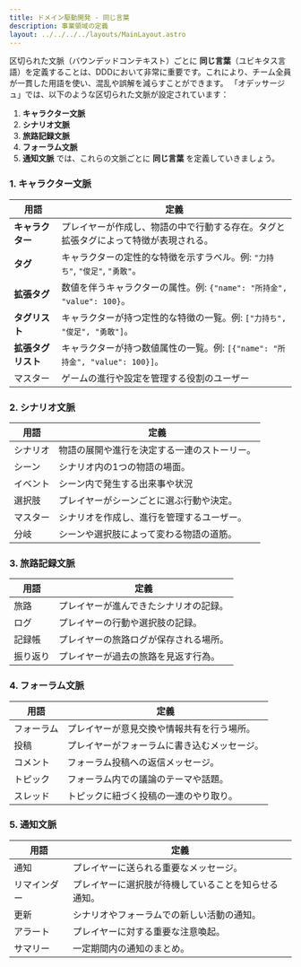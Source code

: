 ```yaml
---
title: ドメイン駆動開発 - 同じ言葉
description: 事業領域の定義
layout: ../../../../layouts/MainLayout.astro
---
```


区切られた文脈（バウンデッドコンテキスト）ごとに **同じ言葉**（ユビキタス言語）を定義することは、DDDにおいて非常に重要です。これにより、チーム全員が一貫した用語を使い、混乱や誤解を減らすことができます。
「オデッサージュ」では、以下のような区切られた文脈が設定されています：
1.  **キャラクター文脈**
2.  **シナリオ文脈**
3.  **旅路記録文脈**
4.  **フォーラム文脈**
5.  **通知文脈**
では、これらの文脈ごとに **同じ言葉** を定義していきましょう。


### **1. キャラクター文脈**

| 用語 | 定義 |
| --- | --- |
| **キャラクター** | プレイヤーが作成し、物語の中で行動する存在。タグと拡張タグによって特徴が表現される。 |
| **タグ** | キャラクターの定性的な特徴を示すラベル。例: `"力持ち"`, `"俊足"`, `"勇敢"`。 |
| **拡張タグ** | 数値を伴うキャラクターの属性。例: `{"name": "所持金", "value": 100}`。 |
| **タグリスト** | キャラクターが持つ定性的な特徴の一覧。例: `["力持ち", "俊足", "勇敢"]`。 |
| **拡張タグリスト** | キャラクターが持つ数値属性の一覧。例: `[{"name": "所持金", "value": 100}]`。 |
| マスター | ゲームの進行や設定を管理する役割のユーザー |

### **2. シナリオ文脈**

| 用語 | 定義 |
| --- | --- |
| シナリオ | 物語の展開や進行を決定する一連のストーリー。 |
| シーン | シナリオ内の1つの物語の場面。 |
| イベント | シーン内で発生する出来事や状況 |
| 選択肢 | プレイヤーがシーンごとに選ぶ行動や決定。 |
| マスター | シナリオを作成し、進行を管理するユーザー。 |
| 分岐 | シーンや選択肢によって変わる物語の道筋。 |

### **3. 旅路記録文脈**

| 用語 | 定義 |
| --- | --- |
| 旅路 | プレイヤーが進んできたシナリオの記録。 |
| ログ | プレイヤーの行動や選択肢の記録。 |
| 記録帳 | プレイヤーの旅路ログが保存される場所。 |
| 振り返り | プレイヤーが過去の旅路を見返す行為。 |

### **4. フォーラム文脈**

| 用語 | 定義 |
| --- | --- |
| フォーラム | プレイヤーが意見交換や情報共有を行う場所。 |
| 投稿 | プレイヤーがフォーラムに書き込むメッセージ。 |
| コメント | フォーラム投稿への返信メッセージ。 |
| トピック | フォーラム内での議論のテーマや話題。 |
| スレッド | トピックに紐づく投稿の一連のやり取り。 |

### **5. 通知文脈**

| 用語 | 定義 |
| --- | --- |
| 通知 | プレイヤーに送られる重要なメッセージ。 |
| リマインダー | プレイヤーに選択肢が待機していることを知らせる通知。 |
| 更新 | シナリオやフォーラムでの新しい活動の通知。 |
| アラート | プレイヤーに対する重要な注意喚起。 |
| サマリー | 一定期間内の通知のまとめ。 |


